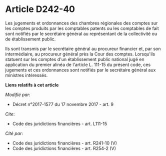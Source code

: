 # Article D242-40

Les jugements et ordonnances des chambres régionales des comptes sur les comptes produits par les comptables patents ou les
comptables de fait sont notifiés par le secrétaire général au représentant de la collectivité ou de établissement public.

Ils sont transmis par le secrétaire général au procureur financier et, par son intermédiaire, au procureur général près la
Cour des comptes. Lorsqu'ils statuent sur les comptes d'un établissement public national jugé en application du premier
alinéa de l'article L. 111-15 du présent code, ces jugements et ces ordonnances sont notifiés par le secrétaire général aux
ministres intéressés.

**Liens relatifs à cet article**

_Modifié par_:

  - Décret n°2017-1577 du 17 novembre 2017 - art. 9

_Cite_:

  - Code des juridictions financières - art. L111-15

_Cité par_:

  - Code des juridictions financières - art. R241-10 (V)
  - Code des juridictions financières - art. R254-2 (V)
